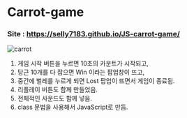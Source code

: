 # Carrot-game
### Site : https://selly7183.github.io/JS-carrot-game/

![carrot](https://user-images.githubusercontent.com/88068412/210558891-2e7f12b5-f44d-47db-b2e1-7af81a195d0b.png)

1. 게임 시작 버튼을 누르면 10초의 카운트가 시작되고,
2. 당근 10개를 다 잡으면 Win 이라는 팝업창이 뜨고,
3. 중간에 벌레를 누르게 되면 Lost 팝업이 뜨면서 게임이 종료됨.
4. 리플레이 버튼도 함께 만들었음.
5. 전체적인 사운드도 함께 넣음.
6. class 문법을 사용해서 JavaScript로 만듬.
